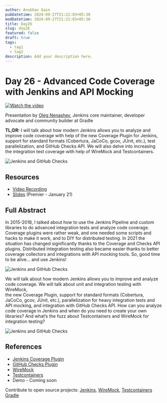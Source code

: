 ```yaml
---
author: Anubhav Gain
pubDatetime: 2024-09-27T21:22:03+05:30
modDatetime: 2024-09-27T21:22:03+05:30
title: Day26
slug: day26
featured: false
draft: true
tags:
  - tag1
  - tag2
description: Add your description here.
---
```


# Day 26 - Advanced Code Coverage with Jenkins and API Mocking

[![Watch the video](/thumbnails/day26.png)](https://www.youtube.com/watch?v=ZBaQ71CI_lI)

Presentation by [Oleg Nenashev](https://linktr.ee/onenashev),
Jenkins core maintainer, developer advocate and community builder at Gradle

**TL;DR:** I will talk about how modern Jenkins allows you to analyze
and improve code coverage with help of the new Coverage Plugin for Jenkins,
support for standard formats (Cobertura, JaCoCo, gcov, JUnit, etc.),
test parallelization, and GitHub Checks API.
We will also delve into increasing the integration test coverage with help of WireMock and Testcontainers.

![Jenkins and GitHub Checks](/Images/day26-1.png)

## Resources

- [Video Recording](https://www.youtube.com/watch?v=ZBaQ71CI_lI)
- [Slides](https://speakerdeck.com/onenashev/advanced-code-coverage-with-jenkins-github-and-api-mocking/) (Premier - January 21)

## Full Abstract

In 2015-2018, I talked about how to use the Jenkins Pipeline and custom libraries to do advanced integration tests and analyze code coverage.
Coverage plugins were rather weak, and one needed some scripts and hacks to make it work, and to DIY for distributed testing. In 2021 the situation has changed significantly thanks to the Coverage and Checks API plugins.
Distributed integration testing also became easier thanks to better coverage collectors and integrations with API mocking tools. So, good time to be alive… and use Jenkins!

![Jenkins and GitHub Checks](/Images/day26-2.png)

We will talk about how modern Jenkins allows you to improve and analyze code coverage.
We will talk about unit and integration testing with WireMock,  
the new Coverage Plugin,
support for standard formats (Cobertura, JaCoCo, gcov, JUnit, etc.),
parallelization for heavy integration tests and API mocking, and integration with GitHub Checks API.
How can you analyze code coverage in Jenkins and when do you need to create your own libraries?
And what’s the fuzz about Testcontainers and WireMock for integration testing?

![Jenkins and GitHub Checks](/Images/day26-3.png)

## References

- [Jenkins Coverage Plugin](https://plugins.jenkins.io/coverage/)
- [GitHub Checks Plugin](https://plugins.jenkins.io/github-checks/)
- [WireMock](https://wiremock.org/)
- [Testcontainers](https://www.testcontainers.org/)
- Demo - Coming soon

Contribute to open source projects:
[Jenkins](https://www.jenkins.io/participate),
[WireMock](https://wiremock.org/participate),
[Testcontainers](https://java.testcontainers.org/contributing/)
[Gradle](https://gradle.org/resources/)
